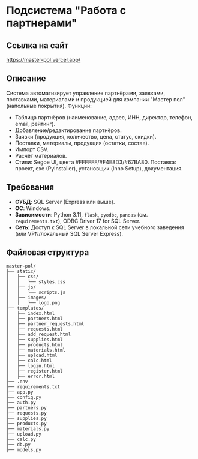 # Подсистема "Работа с партнерами"

## Ссылка на сайт
https://master-pol.vercel.app/

## Описание
Система автоматизирует управление партнёрами, заявками, поставками, материалами и продукцией для компании "Мастер пол" (напольные покрытия). Функции:
- Таблица партнёров (наименование, адрес, ИНН, директор, телефон, email, рейтинг).
- Добавление/редактирование партнёров.
- Заявки (продукция, количество, цена, статус, скидки).
- Поставки, материалы, продукция (остатки, состав).
- Импорт CSV.
- Расчёт материалов.
- Стили: Segoe UI, цвета #FFFFFF/#F4E8D3/#67BA80.
Поставка: проект, exe (PyInstaller), установщик (Inno Setup), документация.

## Требования
- **СУБД**: SQL Server (Express или выше).
- **ОС**: Windows.
- **Зависимости**: Python 3.11, `flask`, `pyodbc`, `pandas` (см. `requirements.txt`), ODBC Driver 17 for SQL Server.
- **Сеть**: Доступ к SQL Server в локальной сети учебного заведения (или VPN/локальный SQL Server Express).

## Файловая структура
```
master-pol/
├── static/
│   ├── css/
│   │   └── styles.css
│   ├── js/
│   │   └── scripts.js
│   ├── images/
│   │   └── logo.png
├── templates/
│   ├── index.html
│   ├── partners.html
│   ├── partner_requests.html
│   ├── requests.html
│   ├── add_request.html
│   ├── supplies.html
│   ├── products.html
│   ├── materials.html
│   ├── upload.html
│   ├── calc.html
│   ├── login.html
│   ├── register.html
│   ├── error.html
├── .env
├── requirements.txt
├── app.py
├── config.py
├── auth.py
├── partners.py
├── requests.py
├── supplies.py
├── products.py
├── materials.py
├── upload.py
├── calc.py
├── db.py
├── models.py
```